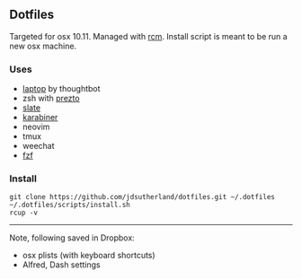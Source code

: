 ## Dotfiles

Targeted for osx 10.11. Managed with [rcm][1]. Install script is meant to be run a new osx machine.

### Uses
* [laptop][2] by thoughtbot
* zsh with [prezto][3]
* [slate][4]
* [karabiner][5]
* neovim
* tmux
* weechat
* [fzf][6]

### Install
```
git clone https://github.com/jdsutherland/dotfiles.git ~/.dotfiles
~/.dotfiles/scripts/install.sh
rcup -v
```

--------------------------------
Note, following saved in Dropbox:
* osx plists (with keyboard shortcuts)
* Alfred, Dash settings

[1]:https://github.com/thoughtbot/rcm
[2]:https://github.com/thoughtbot/laptop
[3]:https://github.com/sorin-ionescu/prezto/
[4]:https://github.com/mattr-/slate
[5]:https://github.com/tekezo/Karabiner
[6]:https://github.com/junegunn/fzf
